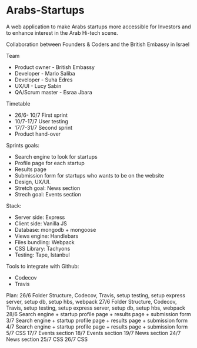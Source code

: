 # Arabs-Startups
A web application to make Arabs startups more accessible for Investors and to enhance interest in the Arab Hi-tech scene.

Collaboration between Founders & Coders and the British Embassy in Israel


Team
* Product owner - British Embassy
* Developer - Mario Saliba
* Developer - Suha Edres
* UX/UI - Lucy Sabin
* QA/Scrum master - Esraa Jbara

Timetable
* 26/6- 10/7 First sprint
* 10/7-17/7 User testing
* 17/7-31/7 Second sprint
* Product hand-over

Sprints goals:
* Search engine to look for startups
* Profile page for each startup
* Results page
* Submission form for startups who wants to be on the website
* Design, UX/UI.
* Stretch goal: News section
* Strech goal: Events section

Stack:
* Server side: Express
* Client side: Vanilla JS
* Database: mongodb + mongoose
* Views engine: Handlebars
* Files bundling: Webpack
* CSS Library: Tachyons
* Testing: Tape, Istanbul

Tools to integrate with Github:
* Codecov
* Travis

Plan:
26/6 Folder Structure, Codecov, Travis, setup testing, setup express server, setup db, setup hbs, webpack
27/6 Folder Structure, Codecov, Travis, setup testing, setup express server, setup db, setup hbs, webpack
28/6 Search engine +  startup profile page + results page + submission form
3/7 Search engine +  startup profile page + results page + submission form
4/7 Search engine +  startup profile page + results page + submission form
5/7 CSS 
17/7 Events section
18/7 Events section
19/7 News section
24/7 News section
25/7 CSS
26/7 CSS
